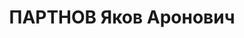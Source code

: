 ---
title: ПАРТНОВ Яков Аронович
description: '1901 г.р., еврей, образование: высшее, б/п

  2-й нефтеперегонный завод, главный инженер

  прож.: г. Грозный

  арестован 07.03.1937

  Обвинение: 58-10, 58-11

  Приговор: ВК ВС СССР, 25.12.1937 — ВМН

  Расстрелян 26.12.1937

  Реабилитация: 1957'
---